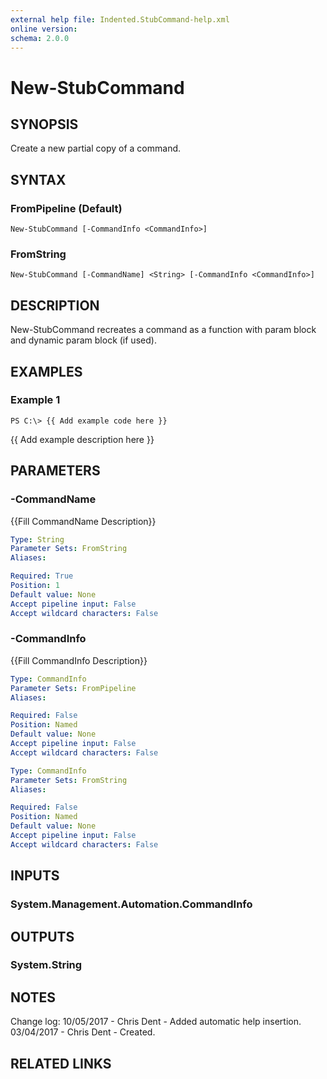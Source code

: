 ```yaml
---
external help file: Indented.StubCommand-help.xml
online version: 
schema: 2.0.0
---
```


# New-StubCommand

## SYNOPSIS
Create a new partial copy of a command.

## SYNTAX

### FromPipeline (Default)
```
New-StubCommand [-CommandInfo <CommandInfo>]
```

### FromString
```
New-StubCommand [-CommandName] <String> [-CommandInfo <CommandInfo>]
```

## DESCRIPTION
New-StubCommand recreates a command as a function with param block and dynamic param block (if used).

## EXAMPLES

### Example 1
```
PS C:\> {{ Add example code here }}
```

{{ Add example description here }}

## PARAMETERS

### -CommandName
{{Fill CommandName Description}}

```yaml
Type: String
Parameter Sets: FromString
Aliases: 

Required: True
Position: 1
Default value: None
Accept pipeline input: False
Accept wildcard characters: False
```

### -CommandInfo
{{Fill CommandInfo Description}}

```yaml
Type: CommandInfo
Parameter Sets: FromPipeline
Aliases: 

Required: False
Position: Named
Default value: None
Accept pipeline input: False
Accept wildcard characters: False
```

```yaml
Type: CommandInfo
Parameter Sets: FromString
Aliases: 

Required: False
Position: Named
Default value: None
Accept pipeline input: False
Accept wildcard characters: False
```

## INPUTS

### System.Management.Automation.CommandInfo

## OUTPUTS

### System.String

## NOTES
Change log:
    10/05/2017 - Chris Dent - Added automatic help insertion.
    03/04/2017 - Chris Dent - Created.

## RELATED LINKS

